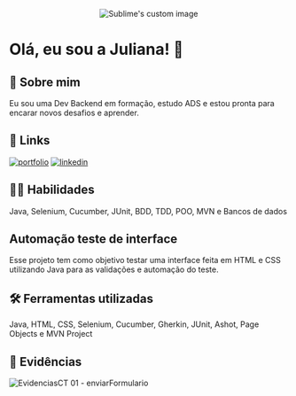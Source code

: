 
   <p align="center">
  <img src="![imagem png](https://github.com/pandoraboxx0/automacao_teste_ui/assets/102836563/88fadc97-9986-4e3b-be91-bcba5b65e673)
" alt="Sublime's custom image"/>
</p>

# Olá, eu sou a Juliana! 👋


## 🚀 Sobre mim

Eu sou uma Dev Backend em formação, estudo ADS e estou pronta para encarar novos desafios e aprender.


## 🔗 Links
[![portfolio](https://img.shields.io/badge/my_portfolio-000?style=for-the-badge&logo=ko-fi&logoColor=white)](https://github.com/pandoraboxx0/)
[![linkedin](https://img.shields.io/badge/linkedin-0A66C2?style=for-the-badge&logo=linkedin&logoColor=white)](https://www.linkedin.com/in/ju-qa-recruiter/)



## 👩‍💻 Habilidades
Java, Selenium, Cucumber, JUnit, BDD, TDD, POO, MVN e Bancos de dados

## Automação teste de interface

Esse projeto tem como objetivo testar uma interface feita em HTML e CSS utilizando Java para as validações e automação do teste.

## 🛠 Ferramentas utilizadas
Java, HTML, CSS, Selenium, Cucumber, Gherkin, JUnit, Ashot, Page Objects e MVN Project

## 📸 Evidências 
![EvidenciasCT 01 - enviarFormulario](https://github.com/pandoraboxx0/automacao_teste_ui/assets/102836563/0182ebf4-cd40-46c1-b8c9-7bc1ac5c5989)


